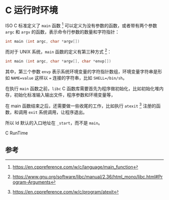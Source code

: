 # C 运行时环境

ISO C 标准定义了 `main` 函数 [^main] 可以定义为没有参数的函数，或者带有两个参数 `argc` 和 `argv` 的函数，表示命令行参数的数量和字符指针：

```c++
int main (int argc, char *argv[])
```

而对于 UNIX 系统，`main` 函数的定义有第三种方式 [^unix_main]：

```c++
int main (int argc, char *argv[], char *envp[])
```

其中，第三个参数 `envp` 表示系统环境变量的字符指针数组，环境变量字符串是形如 `NAME=value` 这样以 `=` 连接的字符串，比如 `SHELL=/bin/sh`。

在执行 `main` 函数之前，`libc` C 函数库需要首先为程序做初始化，比如初始化堆内存，初始化标准输入输出文件，程序参数和环境变量等，

在 main 函数结束之后，还需要做一些收尾的工作，比如执行 `atexit` [^atexit] 注册的函数，和调用 `exit` 系统调用，让程序退出。

所以 ld 默认的入口地址在 `_start`，而不是 `main`。

C RunTime

## 参考

[^main]: <https://en.cppreference.com/w/c/language/main_function>
[^unix_main]:<https://www.gnu.org/software/libc/manual/2.36/html_mono/libc.html#Program-Arguments>
[^atexit]: <https://en.cppreference.com/w/c/program/atexit>

